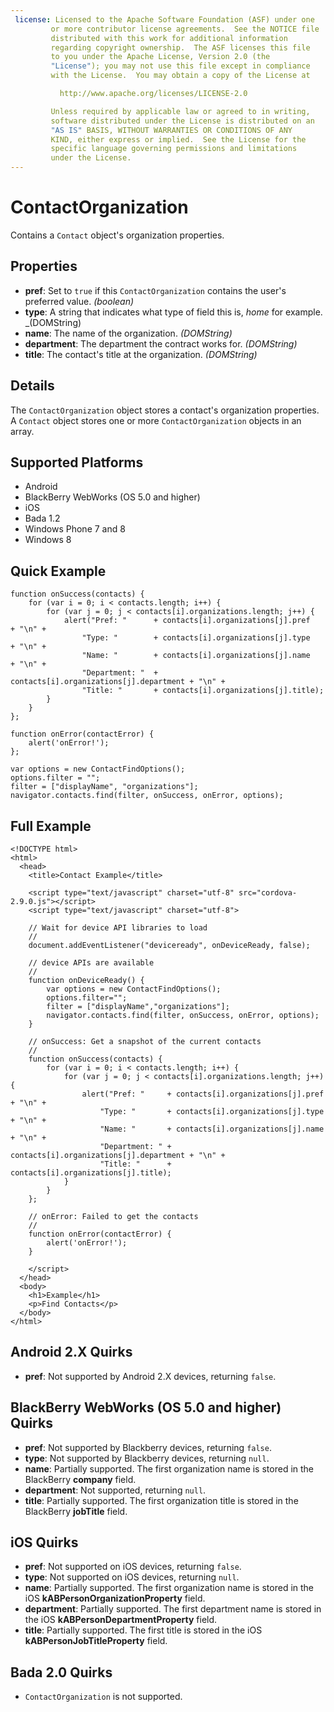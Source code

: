 ```yaml
---
 license: Licensed to the Apache Software Foundation (ASF) under one
         or more contributor license agreements.  See the NOTICE file
         distributed with this work for additional information
         regarding copyright ownership.  The ASF licenses this file
         to you under the Apache License, Version 2.0 (the
         "License"); you may not use this file except in compliance
         with the License.  You may obtain a copy of the License at

           http://www.apache.org/licenses/LICENSE-2.0

         Unless required by applicable law or agreed to in writing,
         software distributed under the License is distributed on an
         "AS IS" BASIS, WITHOUT WARRANTIES OR CONDITIONS OF ANY
         KIND, either express or implied.  See the License for the
         specific language governing permissions and limitations
         under the License.
---
```


ContactOrganization
===================

Contains a `Contact` object's organization properties.

Properties
----------

- __pref__: Set to `true` if this `ContactOrganization` contains the user's preferred value. _(boolean)_
- __type__: A string that indicates what type of field this is, _home_ for example. _(DOMString)
- __name__: The name of the organization. _(DOMString)_
- __department__: The department the contract works for. _(DOMString)_
- __title__: The contact's title at the organization. _(DOMString)_

Details
-------

The `ContactOrganization` object stores a contact's organization
properties.  A `Contact` object stores one or more
`ContactOrganization` objects in an array.

Supported Platforms
-------------------

- Android
- BlackBerry WebWorks (OS 5.0 and higher)
- iOS
- Bada 1.2
- Windows Phone 7 and 8
- Windows 8

Quick Example
-------------

    function onSuccess(contacts) {
        for (var i = 0; i < contacts.length; i++) {
            for (var j = 0; j < contacts[i].organizations.length; j++) {
                alert("Pref: "      + contacts[i].organizations[j].pref       + "\n" +
                    "Type: "        + contacts[i].organizations[j].type       + "\n" +
                    "Name: "        + contacts[i].organizations[j].name       + "\n" +
                    "Department: "  + contacts[i].organizations[j].department + "\n" +
                    "Title: "       + contacts[i].organizations[j].title);
            }
        }
    };

    function onError(contactError) {
        alert('onError!');
    };

    var options = new ContactFindOptions();
    options.filter = "";
    filter = ["displayName", "organizations"];
    navigator.contacts.find(filter, onSuccess, onError, options);

Full Example
------------

    <!DOCTYPE html>
    <html>
      <head>
        <title>Contact Example</title>

        <script type="text/javascript" charset="utf-8" src="cordova-2.9.0.js"></script>
        <script type="text/javascript" charset="utf-8">

        // Wait for device API libraries to load
        //
        document.addEventListener("deviceready", onDeviceReady, false);

        // device APIs are available
        //
        function onDeviceReady() {
            var options = new ContactFindOptions();
            options.filter="";
            filter = ["displayName","organizations"];
            navigator.contacts.find(filter, onSuccess, onError, options);
        }

        // onSuccess: Get a snapshot of the current contacts
        //
        function onSuccess(contacts) {
            for (var i = 0; i < contacts.length; i++) {
                for (var j = 0; j < contacts[i].organizations.length; j++) {
                    alert("Pref: "     + contacts[i].organizations[j].pref       + "\n" +
                        "Type: "       + contacts[i].organizations[j].type       + "\n" +
                        "Name: "       + contacts[i].organizations[j].name       + "\n" +
                        "Department: " + contacts[i].organizations[j].department + "\n" +
                        "Title: "      + contacts[i].organizations[j].title);
                }
            }
        };

        // onError: Failed to get the contacts
        //
        function onError(contactError) {
            alert('onError!');
        }

        </script>
      </head>
      <body>
        <h1>Example</h1>
        <p>Find Contacts</p>
      </body>
    </html>


Android 2.X Quirks
------------------

- __pref__: Not supported by Android 2.X devices, returning `false`.

BlackBerry WebWorks (OS 5.0 and higher) Quirks
--------------------------------------------
- __pref__: Not supported by Blackberry devices, returning `false`.
- __type__: Not supported by Blackberry devices, returning `null`.
- __name__: Partially supported.  The first organization name is stored in the BlackBerry __company__ field.
- __department__: Not supported, returning `null`.
- __title__: Partially supported.  The first organization title is stored in the BlackBerry __jobTitle__ field.

iOS Quirks
-----------
- __pref__: Not supported on iOS devices, returning `false`.
- __type__: Not supported on iOS devices, returning `null`.
- __name__: Partially supported.  The first organization name is stored in the iOS __kABPersonOrganizationProperty__ field.
- __department__: Partially supported.  The first department name is stored in the iOS __kABPersonDepartmentProperty__ field.
- __title__: Partially supported.  The first title is stored in the iOS __kABPersonJobTitleProperty__ field.

Bada 2.0 Quirks
---------------
- `ContactOrganization` is not supported.
